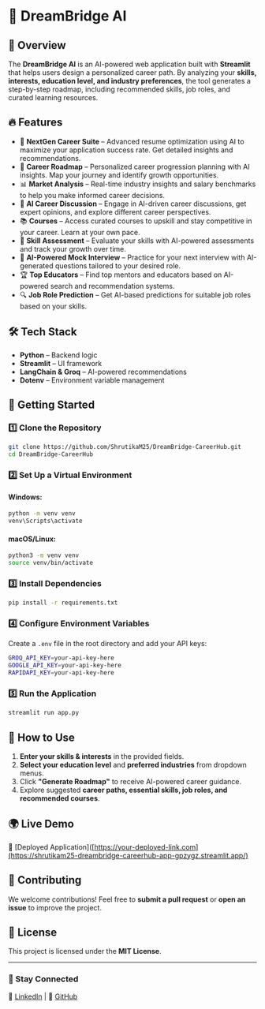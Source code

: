 # 🚀 DreamBridge AI

## 🌟 Overview
The **DreamBridge AI** is an AI-powered web application built with **Streamlit** that helps users design a personalized career path. By analyzing your **skills, interests, education level, and industry preferences**, the tool generates a step-by-step roadmap, including recommended skills, job roles, and curated learning resources.

## 🔥 Features
- 🚀 **NextGen Career Suite** – Advanced resume optimization using AI to maximize your application success rate. Get detailed insights and recommendations.
- 🧭 **Career Roadmap** – Personalized career progression planning with AI insights. Map your journey and identify growth opportunities.
- 📊 **Market Analysis** – Real-time industry insights and salary benchmarks to help you make informed career decisions.
- 💬 **AI Career Discussion** – Engage in AI-driven career discussions, get expert opinions, and explore different career perspectives.
- 📚 **Courses** – Access curated courses to upskill and stay competitive in your career. Learn at your own pace.
- 🧠 **Skill Assessment** – Evaluate your skills with AI-powered assessments and track your growth over time.
- 🎤 **AI-Powered Mock Interview** – Practice for your next interview with AI-generated questions tailored to your desired role.
- 🏆 **Top Educators** – Find top mentors and educators based on AI-powered search and recommendation systems.
- 🔍 **Job Role Prediction** – Get AI-based predictions for suitable job roles based on your skills.

## 🛠 Tech Stack
- **Python** – Backend logic
- **Streamlit** – UI framework
- **LangChain & Groq** – AI-powered recommendations
- **Dotenv** – Environment variable management

## 🚀 Getting Started

### 1️⃣ Clone the Repository
```sh
git clone https://github.com/ShrutikaM25/DreamBridge-CareerHub.git
cd DreamBridge-CareerHub
```

### 2️⃣ Set Up a Virtual Environment
#### Windows:
```sh
python -m venv venv
venv\Scripts\activate
```
#### macOS/Linux:
```sh
python3 -m venv venv
source venv/bin/activate
```

### 3️⃣ Install Dependencies
```sh
pip install -r requirements.txt
```

### 4️⃣ Configure Environment Variables
Create a `.env` file in the root directory and add your API keys:
```sh
GROQ_API_KEY=your-api-key-here
GOOGLE_API_KEY=your-api-key-here
RAPIDAPI_KEY=your-api-key-here
```

### 5️⃣ Run the Application
```sh
streamlit run app.py
```

## 🎯 How to Use
1. **Enter your skills & interests** in the provided fields.
2. **Select your education level** and **preferred industries** from dropdown menus.
3. Click **"Generate Roadmap"** to receive AI-powered career guidance.
4. Explore suggested **career paths, essential skills, job roles, and recommended courses**.

## 🌍 Live Demo
🔗 [Deployed Application]([https://your-deployed-link.com](https://shrutikam25-dreambridge-careerhub-app-gpzygz.streamlit.app/)

## 🤝 Contributing
We welcome contributions! Feel free to **submit a pull request** or **open an issue** to improve the project.

## 📜 License
This project is licensed under the **MIT License**.

---
### 📌 Stay Connected
🔗 [LinkedIn](https://www.linkedin.com/shrutika-malve) | 🐙 [GitHub](https://github.com/ShrutikaM25)

